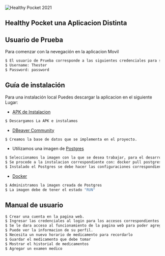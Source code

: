 ![Healthy Pocket 2021](https://user-images.githubusercontent.com/54713857/178040318-4bec53ba-d35d-4d10-b0c1-c7906ba4dab8.png)

## Healthy Pocket una Aplicacion Distinta

## Usuario de Prueba

Para comenzar con la nevegación en la aplicacion Movil


```sh
$ El usuario de Prueba corresponde a las siguientes credenciales para su acceso.
$ Username: Thester
$ Password: password
```

## Guía de instalación

Para una instalación local Puedes descargar la aplicacion en el siguiente Lugar:

- [APK de Instalacion](https://drive.google.com/drive/folders/1AqX6BmSRh0Fy_Me2-_7f0L-fKE3SQbdV)

```sh
$ Descargamos La APK e instalamos
```

- [DBeaver Community](https://dbeaver.io/)

```sh
$ Creamos la base de datos que se implementa en el proyecto.
```

- Utilizamos una imagen de [Postgres](https://hub.docker.com/)

```sh
$ Seleccionamos la imagen con la que se desea trabajar, para el desarrollo de este proyecto se utilizo la de Postgres
$ Se procede a la instalacion correspondiente con: docker pull postgres
$ Instalado el Postgres se debe hacer las configuraciones correspondientes con el comando: docker run --name some-postgres -e POSTGRES_PASSWORD=mysecretpassword -d postgres
```

- [Docker](https://www.docker.com/products/docker-desktop/)

```sh
$ Administramos la imagen creada de Postgres
$ La imagen debe de tener el estado "RUN"
```

## Manual de usuario

```sh
$ Crear una cuenta en la pagina web.
$ Ingresar las credenciales al login para los accesos correspondientes.
$ Se le dara acceso al funcionamiento de la pagina web para poder agregar y editar información.
$ Puede ver la informacion de su perfil.
$ Necesita un nuevo horario de medicamento para recordarlo
$ Guardar el medicamento que debe tomar
$ Mostrar el historial de medicamentos
$ Agregar un examen medico
```

